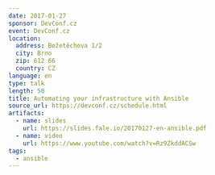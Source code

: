```yaml
---
date: 2017-01-27
sponsor: DevConf.cz
event: DevConf.cz
location:
  address: Božetěchova 1/2
  city: Brno
  zip: 612 66
  country: CZ
language: en
type: talk
length: 50
title: Automating your infrastructure with Ansible
source_url: https://devconf.cz/schedule.html
artifacts:
  - name: slides
    url: https://slides.fale.io/20170127-en-ansible.pdf
  - name: video
    url: https://www.youtube.com/watch?v=Rz9ZkddACSw
tags:
  - ansible
---
```

